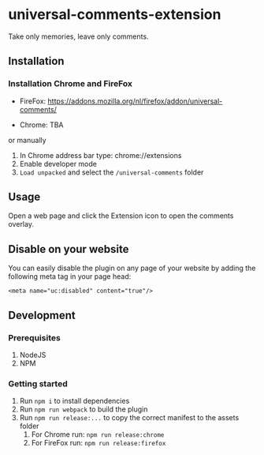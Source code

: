 # universal-comments-extension

Take only memories, leave only comments.

## Installation

### Installation Chrome and FireFox

-   FireFox: https://addons.mozilla.org/nl/firefox/addon/universal-comments/

-   Chrome: TBA

or manually

1. In Chrome address bar type: chrome://extensions
1. Enable developer mode
1. `Load unpacked` and select the `/universal-comments` folder

## Usage

Open a web page and click the Extension icon to open the comments overlay.

## Disable on your website

You can easily disable the plugin on any page of your website by adding the following meta tag in your page head:

`<meta name="uc:disabled" content="true"/>`

## Development

### Prerequisites

1. NodeJS
1. NPM

### Getting started

1. Run `npm i` to install dependencies
1. Run `npm run webpack` to build the plugin
1. Run `npm run release:...` to copy the correct manifest to the assets folder
    1. For Chrome run: `npm run release:chrome`
    1. For FireFox run: `npm run release:firefox`
